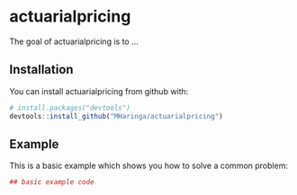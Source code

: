 
<!-- README.md is generated from README.Rmd. Please edit that file -->

# actuarialpricing

The goal of actuarialpricing is to …

## Installation

You can install actuarialpricing from github with:

``` r
# install.packages("devtools")
devtools::install_github("MHaringa/actuarialpricing")
```

## Example

This is a basic example which shows you how to solve a common problem:

``` r
## basic example code
```
